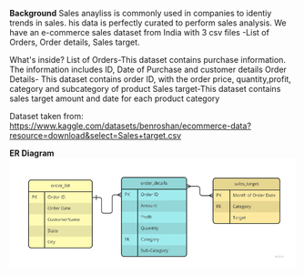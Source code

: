 <b>Background</b>
Sales anayliss is commonly used in companies to identiy trends in sales. his data is perfectly curated to perform sales analysis. We have an e-commerce sales dataset from India with 3 csv files -List of Orders, Order details, Sales target.

What's inside?
List of Orders-This dataset contains purchase information. The information includes ID, Date of Purchase and customer details
Order Details- This dataset contains order ID, with the order price, quantity,profit, category and subcategory of product
Sales target-This dataset contains sales target amount and date for each product category

Dataset taken from: https://www.kaggle.com/datasets/benroshan/ecommerce-data?resource=download&select=Sales+target.csv

<b> ER Diagram </b>
![alt text](image.png)
